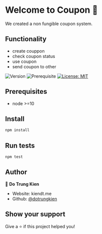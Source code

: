 # Welcome to Coupon 👋

We created a non fungible coupon system.

## Functionality

- create couppon
- check coupon status
- use coupon
- send coupon to other

![Version](https://img.shields.io/badge/version-1.0.0-blue.svg?cacheSeconds=2592000)
![Prerequisite](https://img.shields.io/badge/node-%3E%3D10-blue.svg)
[![License: MIT](https://img.shields.io/badge/License-MIT-yellow.svg)](#)

## Prerequisites

- node >=10

## Install

```sh
npm install
```

## Run tests

```sh
npm test
```

## Author

👤 **Do Trung Kien**

- Website: kiendt.me
- Github: [@dotrungkien](https://github.com/dotrungkien)

## Show your support

Give a ⭐️ if this project helped you!
